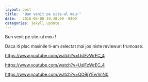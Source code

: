 ```yaml
---
layout: post
title:  "Bun venit pe site-ul meu!"
date:   2016-06-08 10:48:09 -0400
categories: jekyll update
---
```

Bun venit pe site-ul meu ! 

Daca iti plac masinile ti-am selectat mai jos niste reviewuri frumoase:

https://www.youtube.com/watch?v=UslFzWrEC_4 

https://www.youtube.com/watch?v=UslFzWrEC_4


https://www.youtube.com/watch?v=QOBjYEw1mN0




[jekyll-docs]: http://jekyllrb.com/docs/home
[jekyll-gh]:   https://github.com/jekyll/jekyll
[jekyll-talk]: https://talk.jekyllrb.com/
